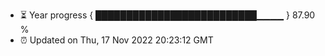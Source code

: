 - ⏳ Year progress { ██████████████████████████▁▁▁▁ } 87.90 %
- ⏰ Updated on Thu, 17 Nov 2022 20:23:12 GMT

